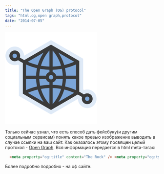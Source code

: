 ```yaml
---
title: "The Open Graph (OG) protocol"
tags: "html,og,open graph,protocol"
date: "2014-07-05"
---
```


[![](images/logo.png "logo open graph")](https://ogp.me/)

Только сейчас узнал, что есть способ дать фейсбуку(и другим социальным сервисам) понять какое превью изображение выводить в случае ссылки на ваш сайт. Как оказалось этому посвящен целый протокол - [Open Graph](https://ogp.me/). Вся информация передается в html meta-тэгах:

```html 
  <meta property="og:title" content="The Rock" /> <meta property="og:type" content="video.movie" /> <meta property="og:url" content="https://www.imdb.com/title/tt0117500/" /> <meta property="og:image" content="https://ia.media-imdb.com/images/rock.jpg" />  
 ```

Более подробно подробно - на оф сайте.
